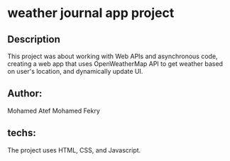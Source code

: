 # weather journal app project

## Description
This project was about working with Web APIs and asynchronous code, creating a web app that uses OpenWeatherMap API to get weather based on user's location, and dynamically update UI.

## Author:
Mohamed Atef Mohamed Fekry

## techs:
The project uses HTML, CSS, and Javascript.
